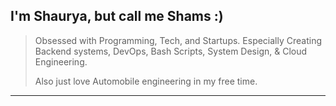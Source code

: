 <h2>I'm Shaurya, but call me Shams :)</h2>

> Obsessed with Programming, Tech, and Startups. Especially Creating Backend systems, DevOps, Bash Scripts, System Design, & Cloud Engineering.
>
> Also just love Automobile engineering in my free time.

---
